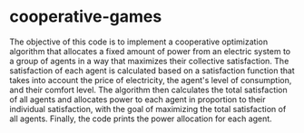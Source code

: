 # cooperative-games
The objective of this code is to implement a cooperative optimization algorithm that allocates a fixed amount of power from an electric system to a group of agents in a way that maximizes their collective satisfaction. The satisfaction of each agent is calculated based on a satisfaction function that takes into account the price of electricity, the agent's level of consumption, and their comfort level. The algorithm then calculates the total satisfaction of all agents and allocates power to each agent in proportion to their individual satisfaction, with the goal of maximizing the total satisfaction of all agents. Finally, the code prints the power allocation for each agent.
